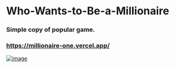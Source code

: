 # Who-Wants-to-Be-a-Millionaire
### Simple copy of popular game. 
### https://millionaire-one.vercel.app/

<a href="https://ibb.co/8NxGXwv"><img src="https://i.ibb.co/5GjC23p/image.png" alt="image" border="0"></a>
